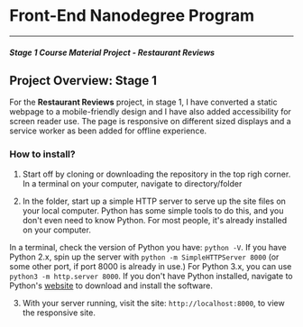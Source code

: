 # Front-End Nanodegree Program
---
#### _Stage 1 Course Material Project - Restaurant Reviews_

## Project Overview: Stage 1

For the **Restaurant Reviews** project, in stage 1, I have converted a static webpage to a mobile-friendly design and I have also added accessibility for screen reader use. The page is responsive on different sized displays and a service worker as been added for offline experience. 


### How to install?

1. Start off by cloning or downloading the repository in the top righ corner. In a terminal on your computer, navigate to directory/folder

2. In the folder, start up a simple HTTP server to serve up the site files on your local computer. Python has some simple tools to do this, and you don't even need to know Python. For most people, it's already installed on your computer. 

In a terminal, check the version of Python you have: `python -V`. If you have Python 2.x, spin up the server with `python -m SimpleHTTPServer 8000` (or some other port, if port 8000 is already in use.) For Python 3.x, you can use `python3 -m http.server 8000`. If you don't have Python installed, navigate to Python's [website](https://www.python.org/) to download and install the software.

3. With your server running, visit the site: `http://localhost:8000`, to view the responsive site.


